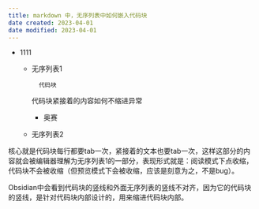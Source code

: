 ```yaml
---
title: markdown 中，无序列表中如何嵌入代码块
date created: 2023-04-01
date modified: 2023-04-01
---
```

- 1111
	- 无序列表1   

	  ```
		代码块
		```

		代码块紧接着的内容如何不缩进异常
	
		- 奥赛
	- 无序列表2


核心就是代码块每行都要tab一次，紧接着的文本也要tab一次，这样这部分的内容就会被编辑器理解为无序列表1的一部分，表现形式就是：阅读模式下点收缩，代码块不会被收缩（但预览模式下会被收缩，应该是刻意为之，不是bug）。

Obsidian中会看到代码块的竖线和外面无序列表的竖线不对齐，因为它的代码块的竖线，是针对代码块内部设计的，用来缩进代码块内部。
